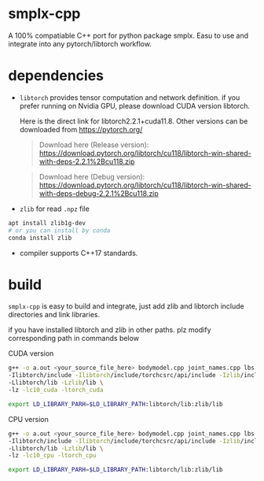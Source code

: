 # smplx-cpp

A 100% compatiable C++ port for python package smplx. Easu to use and integrate into any pytorch/libtorch workflow.

# dependencies
* `libtorch` provides tensor computation and network definition. if you prefer running on Nvidia GPU, please download CUDA version libtorch.

    Here is the direct link for libtorch2.2.1+cuda11.8. Other versions can be downloaded from https://pytorch.org/

    >Download here (Release version):
https://download.pytorch.org/libtorch/cu118/libtorch-win-shared-with-deps-2.2.1%2Bcu118.zip

    >Download here (Debug version):
https://download.pytorch.org/libtorch/cu118/libtorch-win-shared-with-deps-debug-2.2.1%2Bcu118.zip

* `zlib` for read `.npz` file
```bash
apt install zlib1g-dev
# or you can install by conda
conda install zlib
```

* compiler supports C++17 standards.



# build
`smplx-cpp` is easy to build and integrate, just add zlib and libtorch include directories and link libraries. 

if you have installed libtorch and zlib in other paths. plz modify corresponding path in commands below 

CUDA version

```bash
g++ -o a.out <your_source_file_here> bodymodel.cpp joint_names.cpp lbs.cpp npyio.cpp vertex_ids.cpp \
-Ilibtorch/include -Ilibtorch/include/torchcsrc/api/include -Izlib/include \
-Llibtorch/lib -Lzlib/lib \
-lz -lc10_cuda -ltorch_cuda

export LD_LIBRARY_PARH=$LD_LIBRARY_PATH:libtorch/lib:zlib/lib
```

CPU version

```bash
g++ -o a.out <your_source_file_here> bodymodel.cpp joint_names.cpp lbs.cpp npyio.cpp vertex_ids.cpp \
-Ilibtorch/include -Ilibtorch/include/torchcsrc/api/include -Izlib/include \
-Llibtorch/lib -Lzlib/lib \
-lz -lc10_cpu -ltorch_cpu

export LD_LIBRARY_PARH=$LD_LIBRARY_PATH:libtorch/lib:zlib/lib
```

